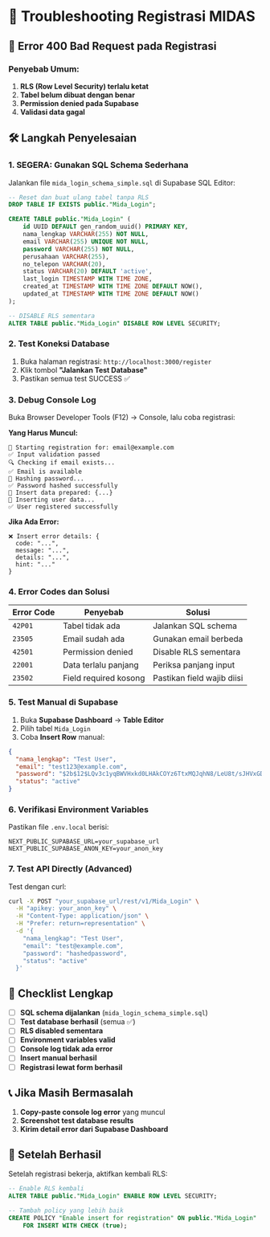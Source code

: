 # 🔧 Troubleshooting Registrasi MIDAS

## 🚨 Error 400 Bad Request pada Registrasi

### Penyebab Umum:
1. **RLS (Row Level Security) terlalu ketat**
2. **Tabel belum dibuat dengan benar**
3. **Permission denied pada Supabase**
4. **Validasi data gagal**

## 🛠️ Langkah Penyelesaian

### 1. **SEGERA: Gunakan SQL Schema Sederhana**

Jalankan file `mida_login_schema_simple.sql` di Supabase SQL Editor:

```sql
-- Reset dan buat ulang tabel tanpa RLS
DROP TABLE IF EXISTS public."Mida_Login";

CREATE TABLE public."Mida_Login" (
    id UUID DEFAULT gen_random_uuid() PRIMARY KEY,
    nama_lengkap VARCHAR(255) NOT NULL,
    email VARCHAR(255) UNIQUE NOT NULL,
    password VARCHAR(255) NOT NULL,
    perusahaan VARCHAR(255),
    no_telepon VARCHAR(20),
    status VARCHAR(20) DEFAULT 'active',
    last_login TIMESTAMP WITH TIME ZONE,
    created_at TIMESTAMP WITH TIME ZONE DEFAULT NOW(),
    updated_at TIMESTAMP WITH TIME ZONE DEFAULT NOW()
);

-- DISABLE RLS sementara
ALTER TABLE public."Mida_Login" DISABLE ROW LEVEL SECURITY;
```

### 2. **Test Koneksi Database**

1. Buka halaman registrasi: `http://localhost:3000/register`
2. Klik tombol **"Jalankan Test Database"**
3. Pastikan semua test SUCCESS ✅

### 3. **Debug Console Log**

Buka Browser Developer Tools (F12) → Console, lalu coba registrasi:

**Yang Harus Muncul:**
```
🔄 Starting registration for: email@example.com
✅ Input validation passed
🔍 Checking if email exists...
✅ Email is available
🔐 Hashing password...
✅ Password hashed successfully
📝 Insert data prepared: {...}
💾 Inserting user data...
✅ User registered successfully
```

**Jika Ada Error:**
```
❌ Insert error details: {
  code: "...",
  message: "...",
  details: "...",
  hint: "..."
}
```

### 4. **Error Codes dan Solusi**

| Error Code | Penyebab | Solusi |
|------------|----------|--------|
| `42P01` | Tabel tidak ada | Jalankan SQL schema |
| `23505` | Email sudah ada | Gunakan email berbeda |
| `42501` | Permission denied | Disable RLS sementara |
| `22001` | Data terlalu panjang | Periksa panjang input |
| `23502` | Field required kosong | Pastikan field wajib diisi |

### 5. **Test Manual di Supabase**

1. Buka **Supabase Dashboard** → **Table Editor**
2. Pilih tabel `Mida_Login`
3. Coba **Insert Row** manual:

```json
{
  "nama_lengkap": "Test User",
  "email": "test123@example.com",
  "password": "$2b$12$LQv3c1yqBWVHxkd0LHAkCOYz6TtxMQJqhN8/LeU8t/sJHVxGDNQqa",
  "status": "active"
}
```

### 6. **Verifikasi Environment Variables**

Pastikan file `.env.local` berisi:

```env
NEXT_PUBLIC_SUPABASE_URL=your_supabase_url
NEXT_PUBLIC_SUPABASE_ANON_KEY=your_anon_key
```

### 7. **Test API Directly (Advanced)**

Test dengan curl:

```bash
curl -X POST "your_supabase_url/rest/v1/Mida_Login" \
  -H "apikey: your_anon_key" \
  -H "Content-Type: application/json" \
  -H "Prefer: return=representation" \
  -d '{
    "nama_lengkap": "Test User",
    "email": "test@example.com",
    "password": "hashedpassword",
    "status": "active"
  }'
```

## 🎯 Checklist Lengkap

- [ ] **SQL schema dijalankan** (`mida_login_schema_simple.sql`)
- [ ] **Test database berhasil** (semua ✅)
- [ ] **RLS disabled sementara** 
- [ ] **Environment variables valid**
- [ ] **Console log tidak ada error**
- [ ] **Insert manual berhasil**
- [ ] **Registrasi lewat form berhasil**

## 📞 Jika Masih Bermasalah

1. **Copy-paste console log error** yang muncul
2. **Screenshot test database results**
3. **Kirim detail error dari Supabase Dashboard**

## 🔄 Setelah Berhasil

Setelah registrasi bekerja, aktifkan kembali RLS:

```sql
-- Enable RLS kembali
ALTER TABLE public."Mida_Login" ENABLE ROW LEVEL SECURITY;

-- Tambah policy yang lebih baik
CREATE POLICY "Enable insert for registration" ON public."Mida_Login"
    FOR INSERT WITH CHECK (true);
``` 